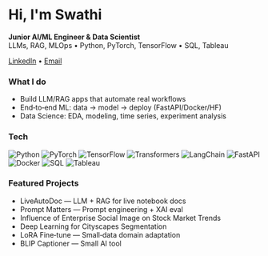 # Hi, I'm Swathi 
**Junior AI/ML Engineer & Data Scientist**  
LLMs, RAG, MLOps • Python, PyTorch, TensorFlow • SQL, Tableau

[LinkedIn]((https://www.linkedin.com/in/swathi-sampath-kumar-467641285/)) • [Email](mailto:swathisampath18@gmail.com)

### What I do
- Build LLM/RAG apps that automate real workflows
- End‑to‑end ML: data → model → deploy (FastAPI/Docker/HF)
- Data Science: EDA, modeling, time series, experiment analysis

### Tech
![Python](https://img.shields.io/badge/Python-3.10-blue)
![PyTorch](https://img.shields.io/badge/PyTorch-orange)
![TensorFlow](https://img.shields.io/badge/TensorFlow-yellow)
![Transformers](https://img.shields.io/badge/HuggingFace-Transformers-black)
![LangChain](https://img.shields.io/badge/LangChain-RAG-green)
![FastAPI](https://img.shields.io/badge/FastAPI-API-success)
![Docker](https://img.shields.io/badge/Docker-DevOps-informational)
![SQL](https://img.shields.io/badge/SQL-window%20functions-critical)
![Tableau](https://img.shields.io/badge/Tableau-Dashboards-blueviolet)

### Featured Projects
- LiveAutoDoc — LLM + RAG for live notebook docs
- Prompt Matters — Prompt engineering + XAI eval
- Influence of Enterprise Social Image on Stock Market Trends
- Deep Learning for Cityscapes Segmentation 
- LoRA Fine‑tune — Small‑data domain adaptation
- BLIP Captioner — Small AI tool
  
